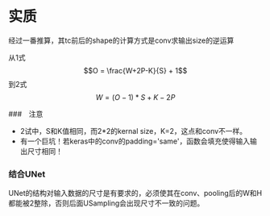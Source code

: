 # 实质

经过一番推算，其tc前后的shape的计算方式是conv求输出size的逆运算

从1式
$$O = \frac{W+2P-K}{S} + 1$$
到2式
$$ W = (O - 1) * S + K - 2P $$

###　注意

- 2试中，S和K值相同，而2*2的kernal size，K=2，这点和conv不一样。
- 有一个巨坑！若keras中的conv的padding='same'，函数会填充使得输入输出尺寸相同！

### 结合UNet

UNet的结构对输入数据的尺寸是有要求的，必须使其在conv、pooling后的W和H都能被2整除，否则后面USampling会出现尺寸不一致的问题。
